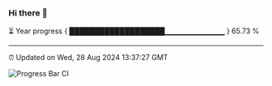 ### Hi there 👋

⏳ Year progress { ███████████████████▁▁▁▁▁▁▁▁▁▁▁ } 65.73 %

---

⏰ Updated on Wed, 28 Aug 2024 13:37:27 GMT

![Progress Bar CI](https://github.com/IshwaranRudhara/GIT-ACTION/workflows/Progress%20Bar%20CI/badge.svg)
